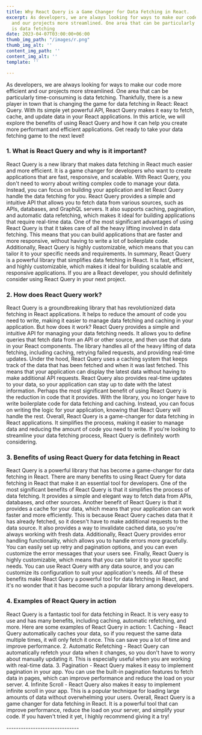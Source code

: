 ```yaml
---
title: Why React Query is a Game Changer for Data Fetching in React.
excerpt: As developers, we are always looking for ways to make our code more efficient
  and our projects more streamlined. One area that can be particularly time-consuming
  is data fetching
date: 2023-04-07T03:00:00+06:00
thumb_img_path: "/images/r.png"
thumb_img_alt: ''
content_img_path: ''
content_img_alt: ''
template: ''

---
```

As developers, we are always looking for ways to make our code more efficient and our projects more streamlined. One area that can be particularly time-consuming is data fetching. Thankfully, there is a new player in town that is changing the game for data fetching in React: React Query. With its simple yet powerful API, React Query makes it easy to fetch, cache, and update data in your React applications. In this article, we will explore the benefits of using React Query and how it can help you create more performant and efficient applications. Get ready to take your data fetching game to the next level!

### 1. What is React Query and why is it important?

React Query is a new library that makes data fetching in React much easier and more efficient. It is a game changer for developers who want to create applications that are fast, responsive, and scalable. With React Query, you don't need to worry about writing complex code to manage your data. Instead, you can focus on building your application and let React Query handle the data fetching for you. React Query provides a simple and intuitive API that allows you to fetch data from various sources, such as APIs, databases, and GraphQL servers. It also supports caching, pagination, and automatic data refetching, which makes it ideal for building applications that require real-time data. One of the most significant advantages of using React Query is that it takes care of all the heavy lifting involved in data fetching. This means that you can build applications that are faster and more responsive, without having to write a lot of boilerplate code. Additionally, React Query is highly customizable, which means that you can tailor it to your specific needs and requirements. In summary, React Query is a powerful library that simplifies data fetching in React. It is fast, efficient, and highly customizable, which makes it ideal for building scalable and responsive applications. If you are a React developer, you should definitely consider using React Query in your next project.

### 2. How does React Query work?

React Query is a groundbreaking library that has revolutionized data fetching in React applications. It helps to reduce the amount of code you need to write, making it easier to manage data fetching and caching in your application. But how does it work? React Query provides a simple and intuitive API for managing your data fetching needs. It allows you to define queries that fetch data from an API or other source, and then use that data in your React components. The library handles all of the heavy lifting of data fetching, including caching, retrying failed requests, and providing real-time updates. Under the hood, React Query uses a caching system that keeps track of the data that has been fetched and when it was last fetched. This means that your application can display the latest data without having to make additional API requests. React Query also provides real-time updates to your data, so your application can stay up to date with the latest information. Perhaps the most significant benefit of using React Query is the reduction in code that it provides. With the library, you no longer have to write boilerplate code for data fetching and caching. Instead, you can focus on writing the logic for your application, knowing that React Query will handle the rest. Overall, React Query is a game-changer for data fetching in React applications. It simplifies the process, making it easier to manage data and reducing the amount of code you need to write. If you're looking to streamline your data fetching process, React Query is definitely worth considering.

### 3. Benefits of using React Query for data fetching in React

React Query is a powerful library that has become a game-changer for data fetching in React. There are many benefits to using React Query for data fetching in React that make it an essential tool for developers. One of the most significant benefits of React Query is that it simplifies the process of data fetching. It provides a simple and elegant way to fetch data from APIs, databases, and other sources. Another benefit of React Query is that it provides a cache for your data, which means that your application can work faster and more efficiently. This is because React Query caches data that it has already fetched, so it doesn't have to make additional requests to the data source. It also provides a way to invalidate cached data, so you're always working with fresh data. Additionally, React Query provides error handling functionality, which allows you to handle errors more gracefully. You can easily set up retry and pagination options, and you can even customize the error messages that your users see. Finally, React Query is highly customizable, which means that you can tailor it to your specific needs. You can use React Query with any data source, and you can customize its configuration to suit your application's needs. All of these benefits make React Query a powerful tool for data fetching in React, and it's no wonder that it has become such a popular library among developers.

### 4. Examples of React Query in action

React Query is a fantastic tool for data fetching in React. It is very easy to use and has many benefits, including caching, automatic refetching, and more. Here are some examples of React Query in action: 1. Caching - React Query automatically caches your data, so if you request the same data multiple times, it will only fetch it once. This can save you a lot of time and improve performance. 2. Automatic Refetching - React Query can automatically refetch your data when it changes, so you don't have to worry about manually updating it. This is especially useful when you are working with real-time data. 3. Pagination - React Query makes it easy to implement pagination in your app. You can use the built-in pagination features to fetch data in pages, which can improve performance and reduce the load on your server. 4. Infinite Scroll - React Query also makes it easy to implement infinite scroll in your app. This is a popular technique for loading large amounts of data without overwhelming your users. Overall, React Query is a game changer for data fetching in React. It is a powerful tool that can improve performance, reduce the load on your server, and simplify your code. If you haven't tried it yet, I highly recommend giving it a try!

\------------------------------